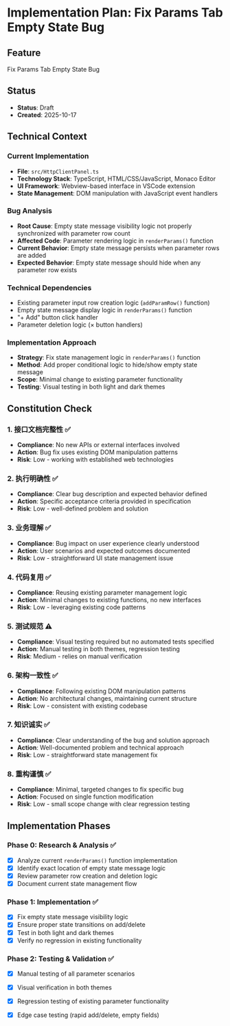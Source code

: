 # Implementation Plan: Fix Params Tab Empty State Bug

## Feature
Fix Params Tab Empty State Bug

## Status
- **Status**: Draft
- **Created**: 2025-10-17

## Technical Context

### Current Implementation
- **File**: `src/HttpClientPanel.ts`
- **Technology Stack**: TypeScript, HTML/CSS/JavaScript, Monaco Editor
- **UI Framework**: Webview-based interface in VSCode extension
- **State Management**: DOM manipulation with JavaScript event handlers

### Bug Analysis
- **Root Cause**: Empty state message visibility logic not properly synchronized with parameter row count
- **Affected Code**: Parameter rendering logic in `renderParams()` function
- **Current Behavior**: Empty state message persists when parameter rows are added
- **Expected Behavior**: Empty state message should hide when any parameter row exists

### Technical Dependencies
- Existing parameter input row creation logic (`addParamRow()` function)
- Empty state message display logic in `renderParams()` function
- "+ Add" button click handler
- Parameter deletion logic (× button handlers)

### Implementation Approach
- **Strategy**: Fix state management logic in `renderParams()` function
- **Method**: Add proper conditional logic to hide/show empty state message
- **Scope**: Minimal change to existing parameter functionality
- **Testing**: Visual testing in both light and dark themes

## Constitution Check

### 1. 接口文档完整性 ✅
- **Compliance**: No new APIs or external interfaces involved
- **Action**: Bug fix uses existing DOM manipulation patterns
- **Risk**: Low - working with established web technologies

### 2. 执行明确性 ✅
- **Compliance**: Clear bug description and expected behavior defined
- **Action**: Specific acceptance criteria provided in specification
- **Risk**: Low - well-defined problem and solution

### 3. 业务理解 ✅
- **Compliance**: Bug impact on user experience clearly understood
- **Action**: User scenarios and expected outcomes documented
- **Risk**: Low - straightforward UI state management issue

### 4. 代码复用 ✅
- **Compliance**: Reusing existing parameter management logic
- **Action**: Minimal changes to existing functions, no new interfaces
- **Risk**: Low - leveraging existing code patterns

### 5. 测试规范 ⚠️
- **Compliance**: Visual testing required but no automated tests specified
- **Action**: Manual testing in both themes, regression testing
- **Risk**: Medium - relies on manual verification

### 6. 架构一致性 ✅
- **Compliance**: Following existing DOM manipulation patterns
- **Action**: No architectural changes, maintaining current structure
- **Risk**: Low - consistent with existing codebase

### 7. 知识诚实 ✅
- **Compliance**: Clear understanding of the bug and solution approach
- **Action**: Well-documented problem and technical approach
- **Risk**: Low - straightforward state management fix

### 8. 重构谨慎 ✅
- **Compliance**: Minimal, targeted changes to fix specific bug
- **Action**: Focused on single function modification
- **Risk**: Low - small scope change with clear regression testing

## Implementation Phases

### Phase 0: Research & Analysis ✅
- [x] Analyze current `renderParams()` function implementation
- [x] Identify exact location of empty state message logic
- [x] Review parameter row creation and deletion logic
- [x] Document current state management flow

### Phase 1: Implementation ✅
- [x] Fix empty state message visibility logic
- [x] Ensure proper state transitions on add/delete
- [x] Test in both light and dark themes
- [x] Verify no regression in existing functionality

### Phase 2: Testing & Validation ✅
- [x] Manual testing of all parameter scenarios
- [x] Visual verification in both themes
- [x] Regression testing of existing parameter functionality
- [x] Edge case testing (rapid add/delete, empty fields)

